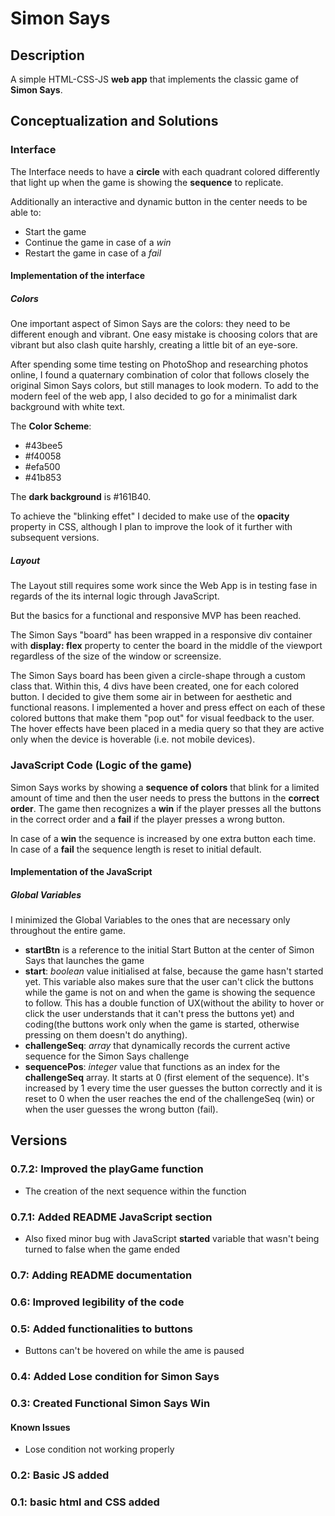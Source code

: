 # Simon Says

## Description

A simple HTML-CSS-JS **web app** that implements the classic game of **Simon Says**.

## Conceptualization and Solutions

### Interface

The Interface needs to have a **circle** with each quadrant colored differently that light up when the game is showing the **sequence** to replicate.

Additionally an interactive and dynamic button in the center needs to be able to:

* Start the game
* Continue the game in case of a *win*
* Restart the game in case of a *fail*

#### Implementation of the interface

##### Colors

One important aspect of Simon Says are the colors: they need to be different enough and vibrant. One easy mistake is choosing colors that are vibrant but also clash quite harshly, creating a little bit of an eye-sore.

After spending some time testing on PhotoShop and researching photos online, I found a quaternary combination of color that follows closely the original Simon Says colors, but still manages to look modern. To add to the modern feel of the web app, I also decided to go for a minimalist dark background with white text.

The **Color Scheme**:

* #43bee5
* #f40058
* #efa500
* #41b853

The **dark background** is #161B40.

To achieve the "blinking effet" I decided to make use of the **opacity** property in CSS, although I plan to improve the look of it further with subsequent versions.

##### Layout

The Layout still requires some work since the Web App is in testing fase in regards of the its internal logic through JavaScript.

But the basics for a functional and responsive MVP has been reached.

The Simon Says "board" has been wrapped in a responsive div container with **display: flex** property to center the board in the middle of the viewport regardless of the size of the window or screensize.

The Simon Says board has been given a circle-shape through a custom class that. Within this, 4 divs have been created, one for each colored button. I decided to give them some air in between for aesthetic and functional reasons. I implemented a hover and press effect on each of these colored buttons that make them "pop out" for visual feedback to the user. The hover effects have been placed in a media query so that they are active only when the device is hoverable (i.e. not mobile devices).

### JavaScript Code (Logic of the game)

Simon Says works by showing a **sequence of colors** that blink for a limited amount of time and then the user needs to press the buttons in the **correct order**. The game then recognizes a **win** if the player presses all the buttons in the correct order and a **fail** if the player presses a wrong button.

In case of a **win** the sequence is increased by one extra button each time.
In case of a **fail** the sequence length is reset to initial default.

#### Implementation of the JavaScript

##### Global Variables

I minimized the Global Variables to the ones that are necessary only throughout the entire game.

* **startBtn** is a reference to the initial Start Button at the center of Simon Says that launches the game
* **start**: *boolean* value initialised at false, because the game hasn't started yet. This variable also makes sure that the user can't click the buttons while the game is not on and when the game is showing the sequence to follow. This has a double function of UX(without the ability to hover or click the user understands that it can't press the buttons yet) and coding(the buttons work only when the game is started, otherwise pressing on them doesn't do anything).
* **challengeSeq**: *array* that dynamically records the current active sequence for the Simon Says challenge
* **sequencePos**: *integer* value that functions as an index for the **challengeSeq** array. It starts at 0 (first element of the sequence). It's increased by 1 every time the user guesses the button correctly and it is reset to 0 when the user reaches the end of the challengeSeq (win) or when the user guesses the wrong button (fail).

## Versions

### 0.7.2: Improved the playGame function

* The creation of the next sequence within the function

### 0.7.1: Added README JavaScript section

* Also fixed minor bug with JavaScript **started** variable that wasn't being turned to false when the game ended

### 0.7: Adding README documentation

### 0.6: Improved legibility of the code

### 0.5: Added functionalities to buttons

* Buttons can't be hovered on while the ame is paused

### 0.4: Added Lose condition for Simon Says

### 0.3: Created Functional Simon Says Win

#### Known Issues

* Lose condition not working properly

### 0.2: Basic JS added

### 0.1: basic html and CSS added